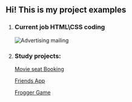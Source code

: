 ## Hi! This is my project examples

1. ### Current job HTML\CSS coding

    ![Advertising mailing](https://evgeniy241984.github.io/advertising_mailings/) 


2. ### Study projects: 
    
    [Movie seat Booking](https://evgeniy241984.github.io/movie-seat-booking/) 
   
   
    [Friends App](https://evgeniy241984.github.io/friends_app/) 

   
    [Frogger Game](https://evgeniy241984.github.io/frogger-game/) 




 